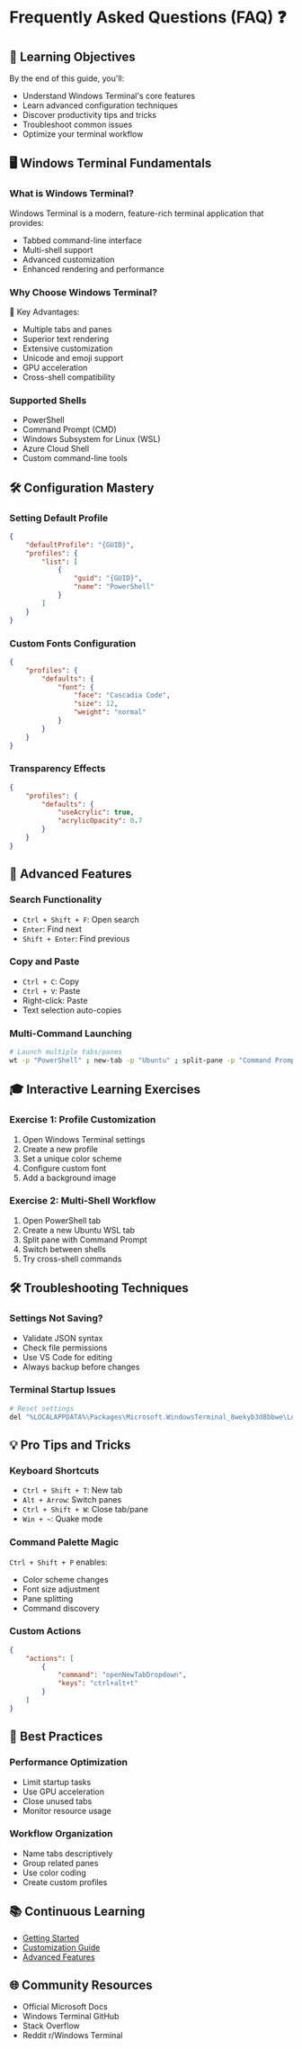 # Frequently Asked Questions (FAQ) ❓

## 🎯 Learning Objectives
By the end of this guide, you'll:
- Understand Windows Terminal's core features
- Learn advanced configuration techniques
- Discover productivity tips and tricks
- Troubleshoot common issues
- Optimize your terminal workflow

## 🖥️ Windows Terminal Fundamentals

### What is Windows Terminal?
Windows Terminal is a modern, feature-rich terminal application that provides:
- Tabbed command-line interface
- Multi-shell support
- Advanced customization
- Enhanced rendering and performance

### Why Choose Windows Terminal?
🌟 Key Advantages:
- Multiple tabs and panes
- Superior text rendering
- Extensive customization
- Unicode and emoji support
- GPU acceleration
- Cross-shell compatibility

### Supported Shells
- PowerShell
- Command Prompt (CMD)
- Windows Subsystem for Linux (WSL)
- Azure Cloud Shell
- Custom command-line tools

## 🛠️ Configuration Mastery

### Setting Default Profile
```json
{
	"defaultProfile": "{GUID}",
	"profiles": {
		"list": [
			{
				"guid": "{GUID}",
				"name": "PowerShell"
			}
		]
	}
}
```

### Custom Fonts Configuration
```json
{
	"profiles": {
		"defaults": {
			"font": {
				"face": "Cascadia Code",
				"size": 12,
				"weight": "normal"
			}
		}
	}
}
```

### Transparency Effects
```json
{
	"profiles": {
		"defaults": {
			"useAcrylic": true,
			"acrylicOpacity": 0.7
		}
	}
}
```

## 🚀 Advanced Features

### Search Functionality
- `Ctrl + Shift + F`: Open search
- `Enter`: Find next
- `Shift + Enter`: Find previous

### Copy and Paste
- `Ctrl + C`: Copy
- `Ctrl + V`: Paste
- Right-click: Paste
- Text selection auto-copies

### Multi-Command Launching
```bash
# Launch multiple tabs/panes
wt -p "PowerShell" ; new-tab -p "Ubuntu" ; split-pane -p "Command Prompt"
```

## 🎓 Interactive Learning Exercises

### Exercise 1: Profile Customization
1. Open Windows Terminal settings
2. Create a new profile
3. Set a unique color scheme
4. Configure custom font
5. Add a background image

### Exercise 2: Multi-Shell Workflow
1. Open PowerShell tab
2. Create a new Ubuntu WSL tab
3. Split pane with Command Prompt
4. Switch between shells
5. Try cross-shell commands

## 🛠️ Troubleshooting Techniques

### Settings Not Saving?
- Validate JSON syntax
- Check file permissions
- Use VS Code for editing
- Always backup before changes

### Terminal Startup Issues
```bash
# Reset settings
del "%LOCALAPPDATA%\Packages\Microsoft.WindowsTerminal_8wekyb3d8bbwe\LocalState\settings.json"
```

## 💡 Pro Tips and Tricks

### Keyboard Shortcuts
- `Ctrl + Shift + T`: New tab
- `Alt + Arrow`: Switch panes
- `Ctrl + Shift + W`: Close tab/pane
- `Win + ~`: Quake mode

### Command Palette Magic
`Ctrl + Shift + P` enables:
- Color scheme changes
- Font size adjustment
- Pane splitting
- Command discovery

### Custom Actions
```json
{
	"actions": [
		{
			"command": "openNewTabDropdown",
			"keys": "ctrl+alt+t"
		}
	]
}
```

## 🌟 Best Practices

### Performance Optimization
- Limit startup tasks
- Use GPU acceleration
- Close unused tabs
- Monitor resource usage

### Workflow Organization
- Name tabs descriptively
- Group related panes
- Use color coding
- Create custom profiles

## 📚 Continuous Learning
- [Getting Started](getting-started.md)
- [Customization Guide](customization.md)
- [Advanced Features](advanced-features.md)

## 🌐 Community Resources
- Official Microsoft Docs
- Windows Terminal GitHub
- Stack Overflow
- Reddit r/Windows Terminal
```